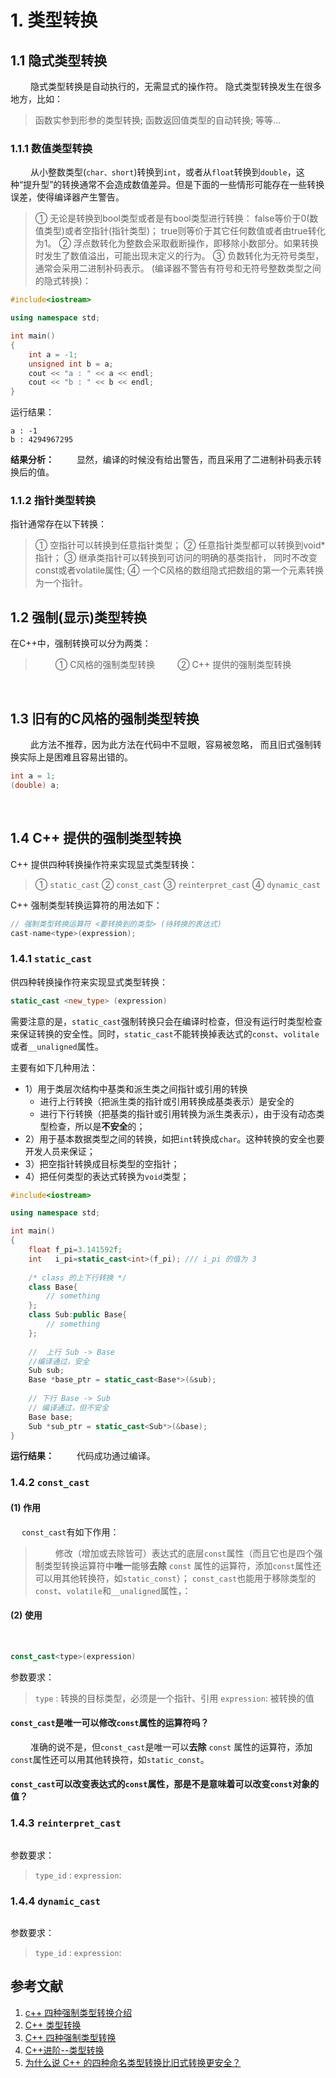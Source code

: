 # 1. 类型转换
## 1.1 隐式类型转换
&emsp;&emsp; 隐式类型转换是自动执行的，无需显式的操作符。 隐式类型转换发生在很多地方，比如：
> 函数实参到形参的类型转换;
> 函数返回值类型的自动转换;
> 等等...
> 
### 1.1.1 数值类型转换
&emsp;&emsp; 从小整数类型(`char、short`)转换到`int`，或者从`float`转换到`double`，这种“提升型”的转换通常不会造成数值差异。但是下面的一些情形可能存在一些转换误差，使得编译器产生警告。
> ① 无论是转换到bool类型或者是有bool类型进行转换： false等价于0(数值类型)或者空指针(指针类型)； true则等价于其它任何数值或者由true转化为1。
> ② 浮点数转化为整数会采取截断操作，即移除小数部分。如果转换时发生了数值溢出，可能出现未定义的行为。
> ③ 负数转化为无符号类型，通常会采用二进制补码表示。 (编译器不警告有符号和无符号整数类型之间的隐式转换)：
> 
```cpp
#include<iostream>

using namespace std;

int main()
{
    int a = -1;
    unsigned int b = a;
    cout << "a : " << a << endl;
    cout << "b : " << b << endl;
}
```
运行结果：
```
a : -1
b : 4294967295
```
**结果分析：**
&emsp;&emsp; 显然，编译的时候没有给出警告，而且采用了二进制补码表示转换后的值。
### 1.1.2 指针类型转换
指针通常存在以下转换：
> ① 空指针可以转换到任意指针类型；
> ② 任意指针类型都可以转换到void* 指针；
> ③ 继承类指针可以转换到可访问的明确的基类指针， 同时不改变const或者volatile属性;
> ④ 一个C风格的数组隐式把数组的第一个元素转换为一个指针。
> 

## 1.2 强制(显示)类型转换
在C++中，强制转换可以分为两类：
> &emsp;&emsp; ① C风格的强制类型转换
> &emsp;&emsp; ② C++ 提供的强制类型转换
> 

&emsp;
## 1.3 旧有的C风格的强制类型转换
&emsp;&emsp; 此方法不推荐，因为此方法在代码中不显眼，容易被忽略， 而且旧式强制转换实际上是困难且容易出错的。
```cpp
int a = 1;
(double) a;
```

&emsp;
## 1.4 C++ 提供的强制类型转换
C++ 提供四种转换操作符来实现显式类型转换：
> ① `static_cast`
> ② `const_cast`
> ③ `reinterpret_cast`
> ④ `dynamic_cast`
> 
C++ 强制类型转换运算符的用法如下：
```cpp
// 强制类型转换运算符 <要转换到的类型> (待转换的表达式)
cast-name<type>(expression);
```
### 1.4.1 `static_cast`
供四种转换操作符来实现显式类型转换：
```cpp
static_cast <new_type> (expression)
```
需要注意的是，`static_cast`强制转换只会在编译时检查，但没有运行时类型检查来保证转换的安全性。同时，`static_cast`不能转换掉表达式的`const`、`volitale`或者`__unaligned`属性。

主要有如下几种用法：
* 1）用于类层次结构中基类和派生类之间指针或引用的转换
    * 进行上行转换（把派生类的指针或引用转换成基类表示）是安全的
    * 进行下行转换（把基类的指针或引用转换为派生类表示），由于没有动态类型检查，所以是**不安全**的；
* 2）用于基本数据类型之间的转换，如把`int`转换成`char`。这种转换的安全也要开发人员来保证；
* 3）把空指针转换成目标类型的空指针；
* 4）把任何类型的表达式转换为`void`类型；
```cpp 
#include<iostream>

using namespace std;

int main()
{
    float f_pi=3.141592f;
    int   i_pi=static_cast<int>(f_pi); /// i_pi 的值为 3
    
    /* class 的上下行转换 */
    class Base{
        // something
    };
    class Sub:public Base{
        // something
    };
    
    //  上行 Sub -> Base
    //编译通过，安全
    Sub sub;
    Base *base_ptr = static_cast<Base*>(&sub);  
    
    // 下行 Base -> Sub
    // 编译通过，但不安全
    Base base;
    Sub *sub_ptr = static_cast<Sub*>(&base);    
}
```
**运行结果：**
&emsp;&emsp; 代码成功通过编译。

### 1.4.2 `const_cast`
#### (1) 作用
&emsp; `const_cast`有如下作用：
> &emsp;&emsp; 修改（增加或去除皆可）表达式的底层`const`属性（而且它也是四个强制类型转换运算符中**唯一**能够**去除** `const` 属性的运算符，添加`const`属性还可以用其他转换符，如`static_const`）；
> `const_cast`也能用于移除类型的`const`、`volatile`和`__unaligned`属性，：
> 
 

#### (2) 使用
&emsp;&emsp; 
```cpp 
const_cast<type>(expression)
```
参数要求：
> `type` : 转换的目标类型，必须是一个指针、引用
> `expression`: 被转换的值
> 

#### `const_cast`是唯一可以修改`const`属性的运算符吗？
&emsp;&emsp; 准确的说不是，但`const_cast`是唯一可以**去除** `const` 属性的运算符，添加`const`属性还可以用其他转换符，如`static_const`。

#### `const_cast`可以改变表达式的`const`属性，那是不是意味着可以改变`const`对象的值？


### 1.4.3 `reinterpret_cast`
```cpp 

```
参数要求：
> `type_id` : 
> `expression`: 
> 

### 1.4.4 `dynamic_cast`

```cpp 

```
参数要求：
> `type_id` : 
> `expression`: 
> 

## 参考文献
1. [c++ 四种强制类型转换介绍](https://blog.csdn.net/ydar95/article/details/69822540)
2. [C++ 类型转换](https://blog.csdn.net/shuzfan/article/details/77338366)
3. [C++ 四种强制类型转换](https://www.cnblogs.com/Allen-rg/p/6999360.html)
4. [C++进阶--类型转换](https://www.jianshu.com/p/5cb9800b6697)
5. [为什么说 C++ 的四种命名类型转换比旧式转换更安全？](https://www.zhihu.com/question/400931816)